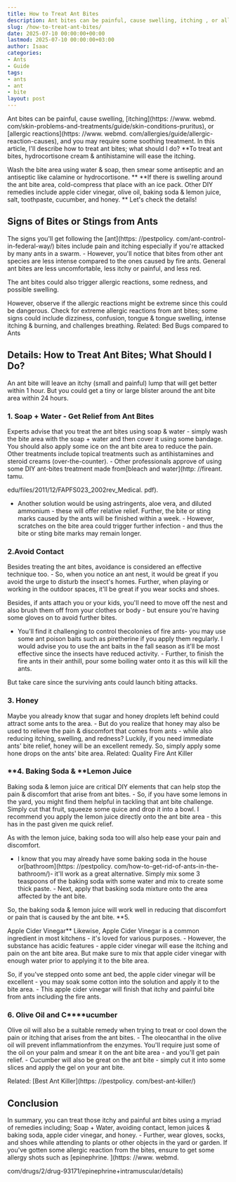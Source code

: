 ```yaml
---
title: How to Treat Ant Bites
description: Ant bites can be painful, cause swelling, itching , or allergic reactions , and you may require some soothing treatment.
slug: /how-to-treat-ant-bites/
date: 2025-07-10 00:00:00+00:00
lastmod: 2025-07-10 00:00:00+03:00
author: Isaac
categories:
- Ants
- Guide
tags:
- ants
- ant
- bite
layout: post
---
```


Ant bites can be painful, cause swelling, [itching](https: //www. webmd. com/skin-problems-and-treatments/guide/skin-conditions-pruritus), or [allergic reactions](https: //www. webmd. com/allergies/guide/allergic-reaction-causes), and you may require some soothing treatment. In this article, I'll describe how to treat ant bites; what should I do? **To treat ant bites, hydrocortisone cream & antihistamine will ease the itching.

Wash the bite area using water & soap, then smear some antiseptic and an antiseptic like calamine or hydrocortisone. ** **If there is swelling around the ant bite area, cold-compress that place with an ice pack. Other DIY remedies include apple cider vinegar, olive oil, baking soda & lemon juice, salt, toothpaste, cucumber, and honey. ** Let's check the details!

##  **Signs of Bites or Stings from Ants**

The signs you'll get following the [ant](https: //pestpolicy. com/ant-control-in-federal-way/) bites include pain and itching especially if you're attacked by many ants in a swarm. - However, you'll notice that bites from other ant species are less intense compared to the ones caused by fire ants. General ant bites are less uncomfortable, less itchy or painful, and less red.

The ant bites could also trigger allergic reactions, some redness, and possible swelling.

However, observe if the allergic reactions might be extreme since this could be dangerous. Check for extreme allergic reactions from ant bites; some signs could include dizziness, confusion, tongue & tongue swelling, intense itching & burning, and challenges breathing. Related: Bed Bugs compared to Ants

##  Details: How to Treat Ant Bites; What Should I Do?

An ant bite will leave an itchy (small and painful) lump that will get better within 1 hour. But you could get a tiny or large blister around the ant bite area within 24 hours.

###  1. Soap + Water - Get Relief from Ant Bites

Experts advise that you treat the ant bites using soap & water - simply wash the bite area with the soap + water and then cover it using some bandage. You should also apply some ice on the ant bite area to reduce the pain. Other treatments include topical treatments such as antihistamines and steroid creams (over-the-counter). - Other professionals approve of using some DIY ant-bites treatment made from[bleach and water](http: //fireant. tamu.

edu/files/2011/12/FAPFS023_2002rev_Medical. pdf).

- Another solution would be using astringents, aloe vera, and diluted ammonium - these will offer relative relief. Further, the bite or sting marks caused by the ants will be finished within a week. - However, scratches on the bite area could trigger further infection - and thus the bite or sting bite marks may remain longer.

###  2.Avoid Contact

Besides treating the ant bites, avoidance is considered an effective technique too. - So, when you notice an ant nest, it would be great if you avoid the urge to disturb the insect's homes. Further, when playing or working in the outdoor spaces, it'll be great if you wear socks and shoes.

Besides, if ants attach you or your kids, you'll need to move off the nest and also brush them off from your clothes or body - but ensure you're having some gloves on to avoid further bites.

- You'll find it challenging to control thecolonies of fire ants- you may use some ant poison baits such as piretherine if you apply them regularly. I would advise you to use the ant baits in the fall season as it'll be most effective since the insects have reduced activity. - Further, to finish the fire ants in their anthill, pour some boiling water onto it as this will kill the ants.

But take care since the surviving ants could launch biting attacks.

###  **3. Honey**

Maybe you already know that sugar and honey droplets left behind could attract some ants to the area. - But do you realize that honey may also be used to relieve the pain & discomfort that comes from ants - while also reducing itching, swelling, and redness? Luckily, if you need immediate ants' bite relief, honey will be an excellent remedy. So, simply apply some hone drops on the ants' bite area. Related: Quality Fire Ant Killer

###  **4. Baking Soda & ****Lemon Juice**

Baking soda & lemon juice are critical DIY elements that can help stop the pain & discomfort that arise from ant bites. - So, if you have some lemons in the yard, you might find them helpful in tackling that ant bite challenge. Simply cut that fruit, squeeze some quice and drop it into a bowl. I recommend you apply the lemon juice directly onto the ant bite area - this has in the past given me quick relief.

As with the lemon juice, baking soda too will also help ease your pain and discomfort.

- I know that you may already have some baking soda in the house or[bathroom](https: //pestpolicy. com/how-to-get-rid-of-ants-in-the-bathroom/)- it'll work as a great alternative. Simply mix some 3 teaspoons of the baking soda with some water and mix to create some thick paste. - Next, apply that basking soda mixture onto the area affected by the ant bite.

So, the baking soda & lemon juice will work well in reducing that discomfort or pain that is caused by the ant bite. **5.

Apple Cider Vinegar** Likewise, Apple Cider Vinegar is a common ingredient in most kitchens - it's loved for various purposes. - However, the substance has acidic features - apple cider vinegar will ease the itching and pain on the ant bite area. But make sure to mix that apple cider vinegar with enough water prior to applying it to the bite area.

So, if you've stepped onto some ant bed, the apple cider vinegar will be excellent - you may soak some cotton into the solution and apply it to the bite area. - This apple cider vinegar will finish that itchy and painful bite from ants including the fire ants.

###  **6. Olive Oil and C****ucumber**

Olive oil will also be a suitable remedy when trying to treat or cool down the pain or itching that arises from the ant bites. - The oleocanthal in the olive oil will prevent inflammationfrom the enzymes. You'll require just some of the oil on your palm and smear it on the ant bite area - and you'll get pain relief. - Cucumber will also be great on the ant bite - simply cut it into some slices and apply the gel on your ant bite.

Related: [Best Ant Killer](https: //pestpolicy. com/best-ant-killer/)

##  Conclusion

In summary, you can treat those itchy and painful ant bites using a myriad of remedies including; Soap + Water, avoiding contact, lemon juices & baking soda, apple cider vinegar, and honey. - Further, wear gloves, socks, and shoes while attending to plants or other objects in the yard or garden. If you've gotten some allergic reaction from the bites, ensure to get some allergy shots such as [epinephrine. ](https: //www. webmd.

com/drugs/2/drug-93171/epinephrine+intramuscular/details)
